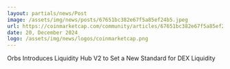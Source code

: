 ```yaml
---
layout: partials/news/Post
image: /assets/img/news/posts/67651bc382e67f5a85ef24b5.jpeg
url: https://coinmarketcap.com/community/articles/67651bc382e67f5a85ef24b5/
date: 20, December 2024
logo: /assets/img/news/logos/coinmarketcap.png
---
```


Orbs Introduces Liquidity Hub V2 to Set a New Standard for DEX Liquidity
